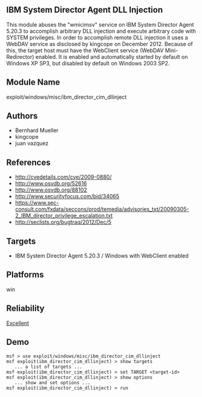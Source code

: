 ## IBM System Director Agent DLL Injection

This module abuses the "wmicimsv" service on IBM System 
Director Agent 5.20.3 to accomplish arbitrary DLL injection 
and execute arbitrary code with SYSTEM privileges. In order 
to accomplish remote DLL injection it uses a WebDAV service 
as disclosed by kingcope on December 2012. Because of this, 
the target host must have the WebClient service (WebDAV 
Mini-Redirector) enabled. It is enabled and automatically 
started by default on Windows XP SP3, but disabled by 
default on Windows 2003 SP2.


## Module Name
exploit/windows/misc/ibm_director_cim_dllinject

## Authors
* Bernhard Mueller
* kingcope
* juan vazquez


## References
* http://cvedetails.com/cve/2009-0880/
* http://www.osvdb.org/52616
* http://www.osvdb.org/88102
* http://www.securityfocus.com/bid/34065
* https://www.sec-consult.com/fxdata/seccons/prod/temedia/advisories_txt/20090305-2_IBM_director_privilege_escalation.txt
* http://seclists.org/bugtraq/2012/Dec/5



## Targets
* IBM System Director Agent 5.20.3 / Windows with WebClient enabled


## Platforms
win

## Reliability
[Excellent](https://github.com/rapid7/metasploit-framework/wiki/Exploit-Ranking)

## Demo

```
msf > use exploit/windows/misc/ibm_director_cim_dllinject
msf exploit(ibm_director_cim_dllinject) > show targets
   ... a list of targets ...
msf exploit(ibm_director_cim_dllinject) > set TARGET <target-id>
msf exploit(ibm_director_cim_dllinject) > show options
   ... show and set options ...
msf exploit(ibm_director_cim_dllinject) > run
```
    
    